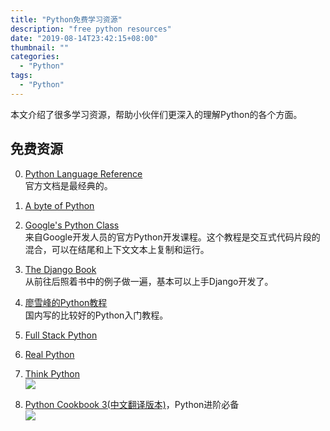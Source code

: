 ```yaml
---
title: "Python免费学习资源"
description: "free python resources"
date: "2019-08-14T23:42:15+08:00"
thumbnail: ""
categories:
  - "Python"
tags:
  - "Python"
---
```


本文介绍了很多学习资源，帮助小伙伴们更深入的理解Python的各个方面。
<!--more-->

## 免费资源
0. [Python Language Reference](https://docs.python.org/3.6/reference/index.html)<br>
官方文档是最经典的。

1. [A byte of Python](https://python.swaroopch.com/)

2. [Google's Python Class](https://developers.google.com/edu/python/)<br>
来自Google开发人员的官方Python开发课程。这个教程是交互式代码片段的混合，可以在结尾和上下文文本上复制和运行。

3. [The Django Book](http://djangobook.py3k.cn/2.0/)<br>
从前往后照着书中的例子做一遍，基本可以上手Django开发了。

4. [廖雪峰的Python教程](https://www.liaoxuefeng.com/wiki/1016959663602400)<br>
国内写的比较好的Python入门教程。

5. [Full Stack Python](https://www.fullstackpython.com/table-of-contents.html)

6. [Real Python](https://realpython.com/)

7. [Think Python](http://greenteapress.com/thinkpython/html/index.html)<br>
![](https://covers.oreillystatic.com/images/0636920025696/lrg.jpg)

8. [Python Cookbook 3(中文翻译版本)](https://python3-cookbook.readthedocs.io/zh_CN/latest/preface.html)，Python进阶必备<br>
![](https://covers.oreillystatic.com/images/0636920027072/lrg.jpg)








